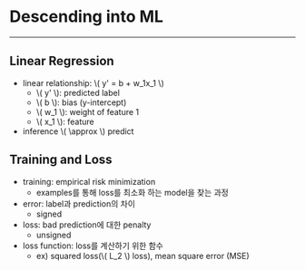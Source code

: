 # Descending into ML
---

## Linear Regression
* linear relationship: \\( y' = b + w_1x_1 \\)
    * \\( y' \\): predicted label
    * \\( b \\): bias (y-intercept)
    * \\( w_1 \\): weight of feature 1
    * \\( x_1 \\): feature
* inference \\( \approx \\) predict

## Training and Loss
* training: empirical risk minimization
    * examples를 통해 loss를 최소화 하는 model을 찾는 과정
* error: label과 prediction의 차이
    * signed
* loss: bad prediction에 대한 penalty
    * unsigned
* loss function: loss를 계산하기 위한 함수
    * ex) squared loss(\\( L_2 \\) loss), mean square error (MSE)
